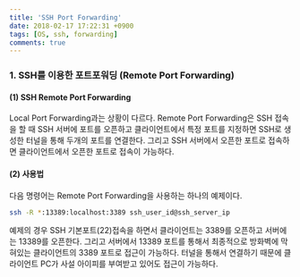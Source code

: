 ```yaml
---
title: 'SSH Port Forwarding'
date: 2018-02-17 17:22:31 +0900
tags: [OS, ssh, forwarding]
comments: true
---
```


### 1. SSH를 이용한 포트포워딩 (Remote Port Forwarding)

#### (1) SSH Remote Port Forwarding

Local Port Forwarding과는 상황이 다르다. Remote Port Forwarding은 SSH 접속을 할 때 SSH 서버에 포트를 오픈하고 클라이언트에서 특정 포트를 지정하면 SSH로 생성한 터널을 통해 두개의 포트를 연결한다. 그리고 SSH 서버에서 오픈한 포트로 접속하면 클라이언트에서 오픈한 포트로 접속이 가능하다.

#### (2) 사용법

다음 명령어는 Remote Port Forwarding을 사용하는 하나의 예제이다.

```sh
ssh -R *:13389:localhost:3389 ssh_user_id@ssh_server_ip
```

예제의 경우 SSH 기본포트(22)접속을 하면서 클라이언트는 3389를 오픈하고 서버에는 13389를 오픈한다.
그리고 서버에서 13389 포트를 통해서 최종적으로 방화벽에 막혀있는 클라이언트의 3389 포트로 접근이 가능하다. 터널을 통해서 연결하기 때문에 클라이언트 PC가 사설 아이피를 부여받고 있어도 접근이 가능하다.
